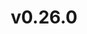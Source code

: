 ---
sidebar_position: 0
title: v0.26.0
description: For chains that were scaffolded with Ignite CLI versions lower than v0.26.0. changes are required to use Ignite CLI v0.26.0.
---